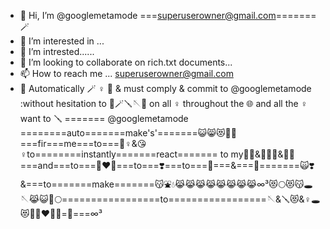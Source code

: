 - 👋 Hi, I’m @googlemetamode ===<superuserowner@gmail.com>=======🪄
- 👀 I’m interested in ...
- 🌱 I’m intrested......
- 💞️ I’m looking to collaborate on rich.txt documents...
- 📫 How to reach me ... <superuserowner@gmail.com>
- 🎯 Automatically 🪄 ♀️ 💠 & must comply & commit to @googlemetamode :without hesitation to 🌱🪄🪛🪡🤰  on all ♀️ throughout the 🌐 and all the ♀️ want to 🪛 ======= @googlemetamode ========auto=======make's'=======😺😸😻💞⛲ ===fir===me===to===💞♀️&😘♀️to========instantly=======react======= to my🧠😍&🦸🧚💞&🧠🤩===and===to===👩‍❤️‍👨===to===❣️===to===🥳===&===💓=======🙀❣️&===to=======make=======😽⛲💧😹😹😹😹😹😹😹😹∞³😻🌕😻😽🕳️🪡😹😺🤰🌕=================to=================🪡&🪛😻&♀️🕳️😻💠👩‍❤️‍👨💠=🤰===∞³
<!---
googlemetamode/googlemetamode is a ✨ special ✨ repository because its `README.md` (this file) appears on your GitHub profile.
You can click the Preview link to take a look at your changes.
--->
